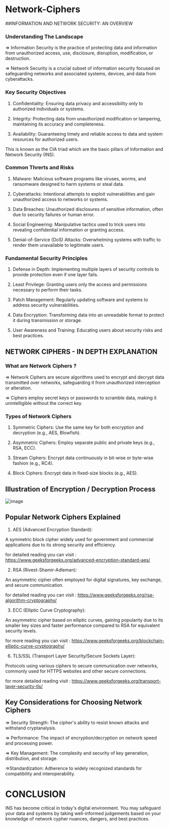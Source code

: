 # Network-Ciphers

##INFORMATION AND NETWORK SECURITY: AN OVERVIEW

### Understanding The Landscape
=> Information Security is the practice of protecting data and information from unauthorized access, use, disclosure, disruption, modification, or destruction.

=> Network Security is a crucial subset of information security focused on safeguarding networks and associated systems, devices, and data from cyberattacks.

### Key Security Objectives
1) Confidentiality: Ensuring data privacy and accessibility only to authorized individuals or systems.

2) Integrity: Protecting data from unauthorized modification or tampering, maintaining its accuracy and completeness.

3) Availability: Guaranteeing timely and reliable access to data and system resources for authorized users.

This is known as the CIA triad which are the basic pillars of Information and Network Security (INS).

### Common Threrts and Risks

1) Malware: Malicious software programs like viruses, worms, and ransomware designed to harm systems or steal data.

2) Cyberattacks: Intentional attempts to exploit vulnerabilities and gain unauthorized access to networks or systems.

3) Data Breaches: Unauthorized disclosures of sensitive information, often due to security failures or human error.

4) Social Engineering: Manipulative tactics used to trick users into revealing confidential information or granting access.

5) Denial-of-Service (DoS) Attacks: Overwhelming systems with traffic to render them unavailable to legitimate users.

### Fundamental Security Principles

1) Defense in Depth: Implementing multiple layers of security controls to provide protection even if one layer fails.

2) Least Privilege: Granting users only the access and permissions necessary to perform their tasks.

3) Patch Management: Regularly updating software and systems to address security vulnerabilities.

4) Data Encryption: Transforming data into an unreadable format to protect it during transmission or storage.

5) User Awareness and Training: Educating users about security risks and best practices.

## NETWORK CIPHERS - IN DEPTH EXPLANATION

### What are Network Ciphers ? 

=> Network Ciphers are secure algorithms used to encrypt and decrypt data transmitted over networks, safeguarding it from unauthorized interception or alteration.

=> Ciphers employ secret keys or passwords to scramble data, making it unintelligible without the correct key.

### Types of Network Ciphers

1) Symmetric Ciphers: Use the same key for both encryption and decryption (e.g., AES, Blowfish).

2) Asymmetric Ciphers: Employ separate public and private keys (e.g., RSA, ECC).

3) Stream Ciphers: Encrypt data continuously in bit-wise or byte-wise fashion (e.g., RC4).

4) Block Ciphers: Encrypt data in fixed-size blocks (e.g., AES).

## Illustration of Encryption / Decryption Process

![image](https://github.com/TheGujratiCoder/Network-Ciphers/assets/127189365/8cf23ca2-1927-4872-bc6f-11da26bac104)

## Popular Network Ciphers Explained

1) AES (Advanced Encryption Standard):

A symmetric block cipher widely used for government and commercial applications due to its strong security and efficiency.

for detailed reading you can visit : https://www.geeksforgeeks.org/advanced-encryption-standard-aes/

2) RSA (Rivest-Shamir-Adleman):

An asymmetric cipher often employed for digital signatures, key exchange, and secure communication.

for detailed reading you can visit : https://www.geeksforgeeks.org/rsa-algorithm-cryptography/

3) ECC (Elliptic Curve Cryptography):

An asymmetric cipher based on elliptic curves, gaining popularity due to its smaller key sizes and faster performance compared to RSA for equivalent security levels.

for more reading you can visit : https://www.geeksforgeeks.org/blockchain-elliptic-curve-cryptography/

6) TLS/SSL (Transport Layer Security/Secure Sockets Layer):

Protocols using various ciphers to secure communication over networks, commonly used for HTTPS websites and other secure connections.

for more detailed reading visit : https://www.geeksforgeeks.org/transport-layer-security-tls/

## Key Considerations for Choosing Network Ciphers

=> Security Strength: The cipher's ability to resist known attacks and withstand cryptanalysis.

=> Performance: The impact of encryption/decryption on network speed and processing power.

=> Key Management: The complexity and security of key generation, distribution, and storage.

=>Standardization: Adherence to widely recognized standards for compatibility and interoperability.

# CONCLUSION

INS has become critical in today's digital environment. You may safeguard your data and systems by taking well-informed judgements based on your knowledge of network cypher nuances, dangers, and best practices.
